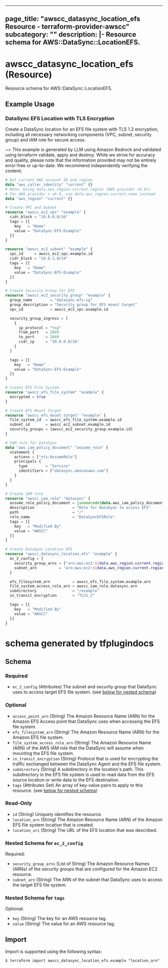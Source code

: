 
---
page_title: "awscc_datasync_location_efs Resource - terraform-provider-awscc"
subcategory: ""
description: |-
  Resource schema for AWS::DataSync::LocationEFS.
---

# awscc_datasync_location_efs (Resource)

Resource schema for AWS::DataSync::LocationEFS.

## Example Usage

### DataSync EFS Location with TLS Encryption

Create a DataSync location for an EFS file system with TLS 1.2 encryption, including all necessary networking components (VPC, subnet, security group) and IAM role for secure access.

~> This example is generated by LLM using Amazon Bedrock and validated using terraform validate, apply and destroy. While we strive for accuracy and quality, please note that the information provided may not be entirely error-free or up-to-date. We recommend independently verifying the content.

```terraform
# Get current AWS account ID and region
data "aws_caller_identity" "current" {}
# Note: Using data.aws_region.current.region (AWS provider v6.0+)
# For AWS provider < v6.0, use data.aws_region.current.name instead
data "aws_region" "current" {}

# Create VPC and Subnet
resource "awscc_ec2_vpc" "example" {
  cidr_block = "10.0.0.0/16"
  tags = [{
    key   = "Name"
    value = "DataSync-EFS-Example"
  }]
}

resource "awscc_ec2_subnet" "example" {
  vpc_id     = awscc_ec2_vpc.example.id
  cidr_block = "10.0.1.0/24"
  tags = [{
    key   = "Name"
    value = "DataSync-EFS-Example"
  }]
}

# Create Security Group for EFS
resource "awscc_ec2_security_group" "example" {
  group_name        = "datasync-efs-sg"
  group_description = "Security group for EFS mount target"
  vpc_id            = awscc_ec2_vpc.example.id

  security_group_ingress = [
    {
      ip_protocol = "tcp"
      from_port   = 2049
      to_port     = 2049
      cidr_ip     = "10.0.0.0/16"
    }
  ]

  tags = [{
    key   = "Name"
    value = "DataSync-EFS-Example"
  }]
}

# Create EFS File System
resource "awscc_efs_file_system" "example" {
  encrypted = true
}

# Create EFS Mount Target
resource "awscc_efs_mount_target" "example" {
  file_system_id  = awscc_efs_file_system.example.id
  subnet_id       = awscc_ec2_subnet.example.id
  security_groups = [awscc_ec2_security_group.example.id]
}

# IAM role for DataSync
data "aws_iam_policy_document" "assume_role" {
  statement {
    actions = ["sts:AssumeRole"]
    principals {
      type        = "Service"
      identifiers = ["datasync.amazonaws.com"]
    }
  }
}

# Create IAM role
resource "awscc_iam_role" "datasync" {
  assume_role_policy_document = jsonencode(data.aws_iam_policy_document.assume_role.json)
  description                 = "Role for DataSync to access EFS"
  path                        = "/"
  role_name                   = "DataSyncEFSRole"
  tags = [{
    key   = "Modified By"
    value = "AWSCC"
  }]
}

# Create DataSync Location EFS
resource "awscc_datasync_location_efs" "example" {
  ec_2_config = {
    security_group_arns = ["arn:aws:ec2:${data.aws_region.current.region}:${data.aws_caller_identity.current.account_id}:security-group/${awscc_ec2_security_group.example.id}"]
    subnet_arn          = "arn:aws:ec2:${data.aws_region.current.region}:${data.aws_caller_identity.current.account_id}:subnet/${awscc_ec2_subnet.example.id}"
  }

  efs_filesystem_arn          = awscc_efs_file_system.example.arn
  file_system_access_role_arn = awscc_iam_role.datasync.arn
  subdirectory                = "/example"
  in_transit_encryption       = "TLS1_2"

  tags = [{
    key   = "Modified By"
    value = "AWSCC"
  }]
}
```

# schema generated by tfplugindocs
## Schema

### Required

- `ec_2_config` (Attributes) The subnet and security group that DataSync uses to access target EFS file system. (see [below for nested schema](#nestedatt--ec_2_config))

### Optional

- `access_point_arn` (String) The Amazon Resource Name (ARN) for the Amazon EFS Access point that DataSync uses when accessing the EFS file system.
- `efs_filesystem_arn` (String) The Amazon Resource Name (ARN) for the Amazon EFS file system.
- `file_system_access_role_arn` (String) The Amazon Resource Name (ARN) of the AWS IAM role that the DataSync will assume when mounting the EFS file system.
- `in_transit_encryption` (String) Protocol that is used for encrypting the traffic exchanged between the DataSync Agent and the EFS file system.
- `subdirectory` (String) A subdirectory in the location's path. This subdirectory in the EFS file system is used to read data from the EFS source location or write data to the EFS destination.
- `tags` (Attributes Set) An array of key-value pairs to apply to this resource. (see [below for nested schema](#nestedatt--tags))

### Read-Only

- `id` (String) Uniquely identifies the resource.
- `location_arn` (String) The Amazon Resource Name (ARN) of the Amazon EFS file system location that is created.
- `location_uri` (String) The URL of the EFS location that was described.

<a id="nestedatt--ec_2_config"></a>
### Nested Schema for `ec_2_config`

Required:

- `security_group_arns` (List of String) The Amazon Resource Names (ARNs) of the security groups that are configured for the Amazon EC2 resource.
- `subnet_arn` (String) The ARN of the subnet that DataSync uses to access the target EFS file system.


<a id="nestedatt--tags"></a>
### Nested Schema for `tags`

Optional:

- `key` (String) The key for an AWS resource tag.
- `value` (String) The value for an AWS resource tag.

## Import

Import is supported using the following syntax:

```shell
$ terraform import awscc_datasync_location_efs.example "location_arn"
```
